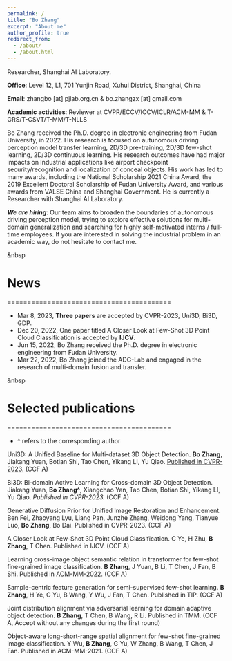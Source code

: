 ```yaml
---
permalink: /
title: "Bo Zhang"
excerpt: "About me"
author_profile: true
redirect_from: 
  - /about/
  - /about.html
---
```


Researcher, Shanghai AI Laboratory.

**Office**: Level 12, L1, 701 Yunjin Road, Xuhui District, Shanghai, China

**Email**: zhangbo [at] pjlab.org.cn & bo.zhangzx [at] gmail.com

**Academic activities**: Reviewer at CVPR/ECCV/ICCV/ICLR/ACM-MM & T-GRS/T-CSVT/T-MM/T-NLLS

Bo Zhang received the Ph.D. degree in electronic engineering from Fudan University, in 2022. His research is focused on autunomous driving perception model transfer learning, 2D/3D pre-training, 2D/3D few-shot learning, 2D/3D continuous learning. His research outcomes have had major impacts on Industrial applications like airport checkpoint security/recognition and localization of conceal objects. His work has led to many awards, including the National Scholarship 2021 China Award, the 2019 Excellent Doctoral Scholarship of Fudan University Award, and various awards from VALSE China and Shanghai Government. He is currently a Researcher with Shanghai AI Laboratory.

***We are hiring***:  Our team aims to broaden the boundaries of autonomous driving perception model, trying to explore effective solutions for multi-domain generalization and searching for highly self-motivated interns / full-time employees. If you are interested in solving the industrial problem in an academic way, do not hesitate to contact me.

&nbsp
# News
=========================================
- Mar 8, 2023, **Three papers** are accepted by CVPR-2023, Uni3D, Bi3D, GDP.
- Dec 20, 2022, One paper titled A Closer Look at Few-Shot 3D Point Cloud Classification is accepted by **IJCV**.
- Jun 15, 2022, Bo Zhang received the Ph.D. degree in electronic engineering from Fudan University.
- Mar 22, 2022, Bo Zhang joined the ADG-Lab and engaged in the research of multi-domain fusion and transfer.


&nbsp
# Selected publications
=========================================
- ^ refers to the corresponding author

Uni3D: A Unified Baseline for Multi-dataset 3D Object Detection. **Bo Zhang**, Jiakang Yuan, Botian Shi, Tao Chen, Yikang LI, Yu Qiao. <u>Published in CVPR-2023.</u> (CCF A)

Bi3D: Bi-domain Active Learning for Cross-domain 3D Object Detection. Jiakang Yuan, **Bo Zhang^**, Xiangchao Yan, Tao Chen, Botian Shi, Yikang LI, Yu Qiao. *Published in CVPR-2023.* (CCF A)

Generative Diffusion Prior for Unified Image Restoration and Enhancement. Ben Fei, Zhaoyang Lyu, Liang Pan, Junzhe Zhang, Weidong Yang, Tianyue Luo, **Bo Zhang**, Bo Dai. Published in CVPR-2023. (CCF A)

A Closer Look at Few-Shot 3D Point Cloud Classification. C Ye, H Zhu, **B Zhang**, T Chen. Published in IJCV. (CCF A)

Learning cross-image object semantic relation in transformer for few-shot fine-grained image classification. **B Zhang**, J Yuan, B Li, T Chen, J Fan, B Shi. Published in ACM-MM-2022. (CCF A)

Sample-centric feature generation for semi-supervised few-shot learning. **B Zhang**, H Ye, G Yu, B Wang, Y Wu, J Fan, T Chen. Published in TIP. (CCF A)

Joint distribution alignment via adversarial learning for domain adaptive object detection. **B Zhang**, T Chen, B Wang, R Li. Published in TMM. (CCF A, Accept without any changes during the first round)

Object-aware long-short-range spatial alignment for few-shot fine-grained image classification. Y Wu, **B Zhang**, G Yu, W Zhang, B Wang, T Chen, J Fan. Published in ACM-MM-2021. (CCF A)